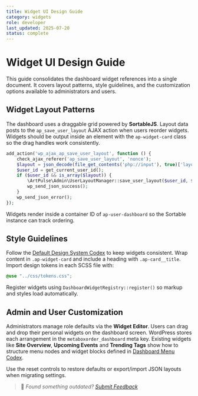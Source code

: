 ```yaml
---
title: Widget UI Design Guide
category: widgets
role: developer
last_updated: 2025-07-20
status: complete
---
```


# Widget UI Design Guide

This guide consolidates the dashboard widget references into a single document. It covers
layout patterns, style guidelines, and the customization options available to administrators
and users.

## Widget Layout Patterns

The dashboard uses a draggable grid powered by **SortableJS**. Layout data posts to the
`ap_save_user_layout` AJAX action when users reorder widgets. Widgets should be output inside
an element with the `ap-widget-card` class so the drag handles work consistently.

```php
add_action('wp_ajax_ap_save_user_layout', function () {
    check_ajax_referer('ap_save_user_layout', 'nonce');
    $layout = json_decode(file_get_contents('php://input'), true)['layout'] ?? [];
    $user_id = get_current_user_id();
    if ($user_id && is_array($layout)) {
        \ArtPulse\Admin\UserLayoutManager::save_user_layout($user_id, $layout);
        wp_send_json_success();
    }
    wp_send_json_error();
});
```

Widgets render inside a container ID of `ap-user-dashboard` so the Sortable instance can
track ordering.

## Style Guidelines

Follow the [Default Design System Codex](../default-design-system-codex.md) to keep widgets
consistent. Wrap content in `.ap-widget-card` and include a heading with `.ap-card__title`.
Import design tokens in each SCSS file with:

```scss
@use "../css/tokens.css";
```

Register widgets using `DashboardWidgetRegistry::register()` so markup and styles load
automatically.

## Admin and User Customization

Administrators manage role defaults via the **Widget Editor**. Users can drag and drop their
personal widgets on the dashboard screen. WordPress stores each arrangement in the
`metaboxorder_dashboard` meta key. Existing widgets like **Site Overview**, **Upcoming Events**
and **Trending Tags** show how to structure menu nodes and widget blocks defined in
[Dashboard Menu Codex](../dashboard-menu-codex.md).

Use the reset controls to restore defaults or export/import JSON layouts when migrating
settings.

> 💬 *Found something outdated? [Submit Feedback](../feedback.md)*
